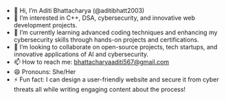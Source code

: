- 👋 Hi, I’m Aditi Bhattacharya (@aditibhatt2003)
- 👀 I’m interested in C++, DSA, cybersecurity, and innovative web development projects.
- 🌱 I’m currently learning advanced coding techniques and enhancing my cybersecurity skills through hands-on projects and certifications.
- 💞️ I’m looking to collaborate on open-source projects, tech startups, and innovative applications of AI and cybersecurity.
- 📫 How to reach me: bhattacharyaaditi567@gmail.com
- 😄 Pronouns: She/Her
- ⚡ Fun fact: I can design a user-friendly website and secure it from cyber threats all while writing engaging content about the process!

<!---
aditibhatt2003/aditibhatt2003 is a ✨ special ✨ repository because its `README.md` (this file) appears on your GitHub profile.
You can click the Preview link to take a look at your changes.
--->
